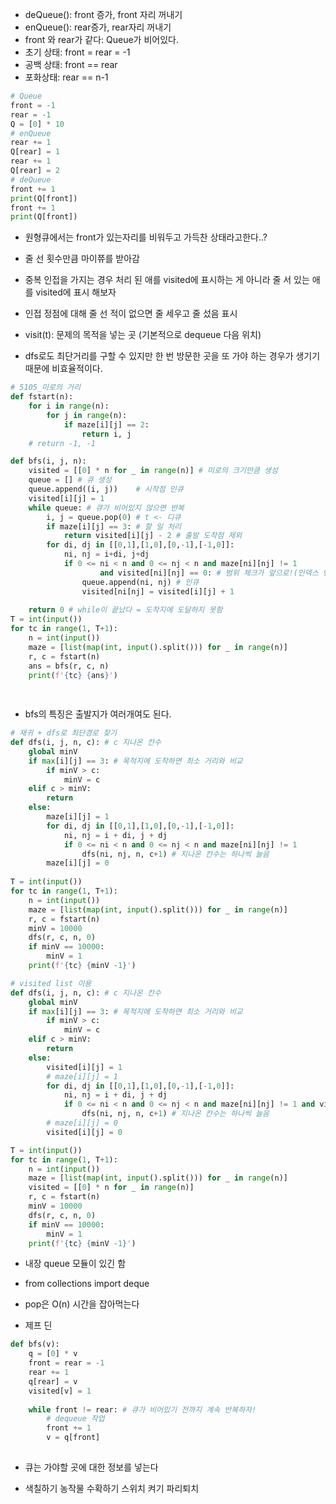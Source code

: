 - deQueue(): front 증가, front 자리 꺼내기
- enQueue(): rear증가, rear자리 꺼내기 
- front 와 rear가 같다: Queue가 비어있다. 
- 초기 상태: front = rear = -1
- 공백 상태: front == rear 
- 포화상태: rear == n-1 

```python
# Queue 
front = -1
rear = -1
Q = [0] * 10 
# enQueue
rear += 1
Q[rear] = 1 
rear += 1 
Q[rear] = 2
# deQueue
front += 1
print(Q[front])
front += 1
print(Q[front])
```

- 원형큐에서는 front가 있는자리를 비워두고 가득찬 상태라고한다..?

- 줄 선 횟수만큼 마이쮸를 받아감
- 중복 인접을 가지는 경우 처리 된 애를 visited에 표시하는 게 아니라 줄 서 있는 애를 visited에 표시 해보자 
- 인접 정점에 대해 줄 선 적이 없으면 줄 세우고 줄 섰음 표시 
- visit(t): 문제의 목적을 넣는 곳 (기본적으로 dequeue 다음 위치)

- dfs로도 최단거리를 구할 수 있지만 한 번 방문한 곳을 또 가야 하는 경우가 생기기 때문에 비효율적이다.

```python
# 5105_미로의 거리
def fstart(n):
    for i in range(n):
        for j in range(n):
            if maze[i][j] == 2:
                return i, j
	# return -1, -1

def bfs(i, j, n):
    visited = [[0] * n for _ in range(n)] # 미로의 크기만큼 생성
    queue = [] # 큐 생성
    queue.append((i, j))	# 시작점 인큐
    visited[i][j] = 1 
    while queue: # 큐가 비어있지 않으면 반복
		i, j = queue.pop(0)	# t <- 디큐
        if maze[i][j] == 3:	# 할 일 처리 
            return visited[i][j] - 2 # 출발 도착점 제외 
        for di, dj in [[0,1],[1,0],[0,-1],[-1,0]]:
			ni, nj = i+di, j+dj            
        	if 0 <= ni < n and 0 <= nj < n and maze[ni][nj] != 1
            		and visited[ni][nj] == 0: # 범위 체크가 앞으로!(인덱스 먼저) 
   		    	queue.append(ni, nj) # 인큐
                visited[ni[nj] = visited[i][j] + 1
    
    return 0 # while이 끝났다 = 도착지에 도달하지 못함 
T = int(input())
for tc in range(1, T+1):
    n = int(input())
    maze = [list(map(int, input().split())) for _ in range(n)]
    r, c = fstart(n)
    ans = bfs(r, c, n)
    print(f'{tc} {ans}')
    
    
```

- bfs의 특징은 출발지가 여러개여도 된다.

```python
# 재귀 + dfs로 최단경로 찾기
def dfs(i, j, n, c): # c 지나온 칸수 
    global minV
	if max[i][j] == 3: # 목적지에 도착하면 최소 거리와 비교 
        if minV > c:
            minV = c
    elif c > minV:
        return
	else:
        maze[i][j] = 1 
        for di, dj in [[0,1],[1,0],[0,-1],[-1,0]]:
			ni, nj = i + di, j + dj
            if 0 <= ni < n and 0 <= nj < n and maze[ni][nj] != 1
            	dfs(ni, nj, n, c+1) # 지나온 칸수는 하나씩 늘음 
        maze[i][j] = 0 
                
T = int(input())
for tc in range(1, T+1):
    n = int(input())
    maze = [list(map(int, input().split())) for _ in range(n)]
    r, c = fstart(n)
    minV = 10000
    dfs(r, c, n, 0)
    if minV == 10000:
        minV = 1 
    print(f'{tc} {minV -1}')
```

```python
# visited list 이용
def dfs(i, j, n, c): # c 지나온 칸수 
    global minV
	if max[i][j] == 3: # 목적지에 도착하면 최소 거리와 비교 
        if minV > c:
            minV = c
    elif c > minV:
        return
	else:
        visited[i][j] = 1
        # maze[i][j] = 1 
        for di, dj in [[0,1],[1,0],[0,-1],[-1,0]]:
			ni, nj = i + di, j + dj
            if 0 <= ni < n and 0 <= nj < n and maze[ni][nj] != 1 and visited[ni][nj] == 0 
            	dfs(ni, nj, n, c+1) # 지나온 칸수는 하나씩 늘음 
        # maze[i][j] = 0 
        visited[i][j] = 0        

T = int(input())
for tc in range(1, T+1):
    n = int(input())
    maze = [list(map(int, input().split())) for _ in range(n)]
    visited = [[0] * n for _ in range(n)]
    r, c = fstart(n)
    minV = 10000
    dfs(r, c, n, 0)
    if minV == 10000:
        minV = 1 
    print(f'{tc} {minV -1}')
```

- 내장 queue 모듈이 있긴 함 
- from collections import deque

- pop은 O(n) 시간을 잡아먹는다 
- 제프 딘 

```python
def bfs(v):
    q = [0] * v
    front = rear = -1
    rear += 1
    q[rear] = v
    visited[v] = 1
    
    while front != rear: # 큐가 비어있기 전까지 계속 반복하자! 
        # dequeue 작업
        front += 1
        v = q[front]
        
```

- 큐는 가야할 곳에 대한 정보를 넣는다 

- 색칠하기 농작물 수확하기 스위치 켜기 파리퇴치